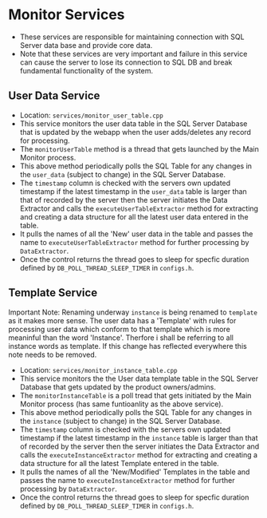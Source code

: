 # Monitor Services
- These services are responsible for maintaining connection with SQL Server data base and provide core data.
- Note that these services are very important and failure in this service can cause the server to lose its connection to SQL DB and break fundamental functionality of the system.
  
## User Data Service

- Location: `services/monitor_user_table.cpp`
- This service monitors the user data table in the SQL Server Database that is updated by the webapp when the user adds/deletes any record for processing.
- The `monitorUserTable` method is a thread that gets launched by the Main Monitor process.
- This above method periodically polls the SQL Table for any changes in the `user_data` (subject to change) in the SQL Server Database.
- The `timestamp` column is checked with the servers own updated timestamp if the latest timestamp in the `user_data` table is larger than that of recorded by the server then
the server initiates the Data Extractor and calls the `executeUserTableExtractor` method for extracting and creating a data structure for all the latest user data entered in
the table.
- It pulls the names of all the 'New' user data in the table and passes the name to `executeUserTableExtractor` method for further processing by `DataExtractor`.
- Once the control returns the thread goes to sleep for specfic duration defined by `DB_POLL_THREAD_SLEEP_TIMER` in `configs.h`.

## Template Service 

Important Note: Renaming underway `instance` is being renamed to `template` as it makes more sense. The user data has a 'Template' with rules for processing user data which conform to that
template which is more meaninful than the word 'Instance'. Therfore i shall be referring to all instance words as template.
If this change has reflected everywhere this note needs to be removed.
- Location: `services/monitor_instance_table.cpp`
- This service monitors the the User data template table in the SQL Server Database that gets updated by the product owners/admins.
- The `monitorInstanceTable` is a poll tread that gets initiated by the Main Monitor process (has same funtioanlity as the above service).
- This above method periodically polls the SQL Table for any changes in the `instance` (subject to change) in the SQL Server Database.
- The `timestamp` column is checked with the servers own updated timestamp if the latest timestamp in the `instance` table is larger than that of recorded by the server then
the server initiates the Data Extractor and calls the `executeInstanceExtractor` method for extracting and creating a data structure for all the latest Template entered in
the table.
- It pulls the names of all the 'New/Modified' Templates in the table and passes the name to `executeInstanceExtractor` method for further processing by `DataExtractor`.
- Once the control returns the thread goes to sleep for specfic duration defined by `DB_POLL_THREAD_SLEEP_TIMER` in `configs.h`.

